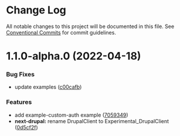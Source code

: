 # Change Log

All notable changes to this project will be documented in this file.
See [Conventional Commits](https://conventionalcommits.org) for commit guidelines.

# 1.1.0-alpha.0 (2022-04-18)


### Bug Fixes

* update examples ([c00cafb](https://github.com/chapter-three/next-drupal/commit/c00cafbf3c667265fd6f0478164808664f778433))


### Features

* add example-custom-auth example ([7059349](https://github.com/chapter-three/next-drupal/commit/7059349256225bb075c6a24ff6527128dc877cd2))
* **next-drupal:** rename DrupalClient to Experimental_DrupalClient ([0d5cf2f](https://github.com/chapter-three/next-drupal/commit/0d5cf2f44b503a2d8e61eee19146fd5b797356ab))
